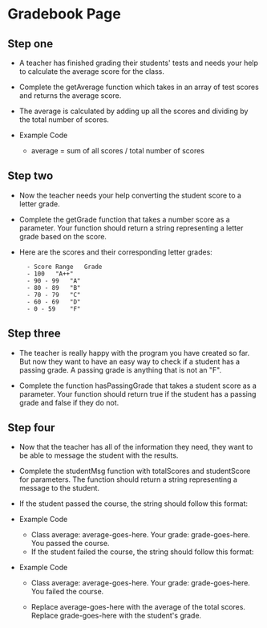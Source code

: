 # Gradebook Page

## Step one

- A teacher has finished grading their students' tests and needs your help to calculate the average score for the class.

- Complete the getAverage function which takes in an array of test scores and returns the average score.

- The average is calculated by adding up all the scores and dividing by the total number of scores.

- Example Code
    - average = sum of all scores / total number of scores


## Step two

- Now the teacher needs your help converting the student score to a letter grade.

- Complete the getGrade function that takes a number score as a parameter. Your function should return a string representing a letter grade based on the score.

- Here are the scores and their corresponding letter grades:

        - Score Range	Grade
        - 100	"A++"
        - 90 - 99	"A"
        - 80 - 89	"B"
        - 70 - 79	"C"
        - 60 - 69	"D"
        - 0 - 59	"F"


## Step three

- The teacher is really happy with the program you have created so far. But now they want to have an easy way to check if a student has a passing grade. A passing grade is anything that is not an "F".

- Complete the function hasPassingGrade that takes a student score as a parameter. Your function should return true if the student has a passing grade and false if they do not.


## Step four

- Now that the teacher has all of the information they need, they want to be able to message the student with the results.

- Complete the studentMsg function with totalScores and studentScore for parameters. The function should return a string representing a message to the student.

- If the student passed the course, the string should follow this format:

- Example Code

    - Class average: average-goes-here. Your grade: grade-goes-here. You passed the course.
    - If the student failed the course, the string should follow this format:

- Example Code

    - Class average: average-goes-here. Your grade: grade-goes-here. You failed the course.

    - Replace average-goes-here with the average of the total scores. Replace grade-goes-here with the student's grade.
